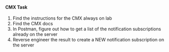 #### CMX Task
1. Find the instructions for the CMX always on lab
2. Find the CMX docs
3. In Postman, figure out how to get a list of the notification subscriptions already on the server
4. Reverse engineer the result to create a NEW notification subscription on the server

